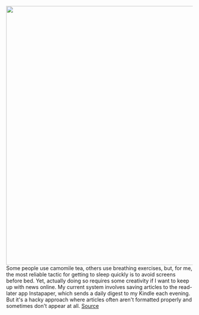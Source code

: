 <img src='https://cdn.vox-cdn.com/thumbor/sU4y7P8ur69TR-BaK_Kmp_kn7R4=/0x0:2040x1360/1200x675/filters:focal(1146x567:1472x893)/cdn.vox-cdn.com/uploads/chorus_image/image/70942792/jporter_220527_5252_0005.0.jpg' width='700px' /><br/>
Some people use camomile tea, others use breathing exercises, but, for me, the most reliable tactic for getting to sleep quickly is to avoid screens before bed. Yet, actually doing so requires some creativity if I want to keep up with news online. My current system involves saving articles to the read-later app Instapaper, which sends a daily digest to my Kindle each evening. But it's a hacky approach where articles often aren't formatted properly and sometimes don't appear at all.
<a href='https://www.theverge.com/23150045/onyx-boox-nova-air-c-review-color-e-ink-android-tablet-e-reader'> Source <a/>
